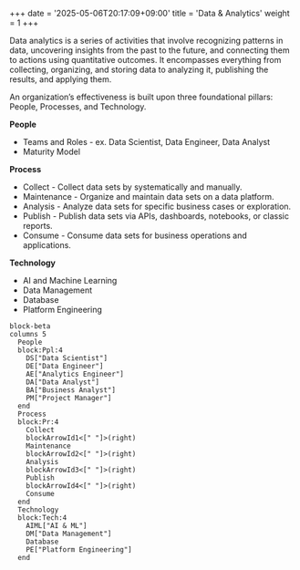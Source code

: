 +++
date = '2025-05-06T20:17:09+09:00'
title = 'Data & Analytics'
weight = 1
+++

Data analytics is a series of activities that involve recognizing patterns in data, uncovering insights from the past to
the future, and connecting them to actions using quantitative outcomes. It encompasses everything from collecting,
organizing, and storing data to analyzing it, publishing the results, and applying them.

An organization’s effectiveness is built upon three foundational pillars: People, Processes, and Technology.

**People**

- Teams and Roles - ex. Data Scientist, Data Engineer, Data Analyst
- Maturity Model

**Process**

- Collect - Collect data sets by systematically and manually.
- Maintenance - Organize and maintain data sets on a data platform.
- Analysis - Analyze data sets for specific business cases or exploration.
- Publish - Publish data sets via APIs, dashboards, notebooks, or classic reports.
- Consume - Consume data sets for business operations and applications.

**Technology**

- AI and Machine Learning
- Data Management
- Database
- Platform Engineering

```mermaid
block-beta
columns 5
  People
  block:Ppl:4
    DS["Data Scientist"]
    DE["Data Engineer"]
    AE["Analytics Engineer"]
    DA["Data Analyst"]
    BA["Business Analyst"]
    PM["Project Manager"]
  end
  Process
  block:Pr:4
    Collect
    blockArrowId1<[" "]>(right)
    Maintenance
    blockArrowId2<[" "]>(right)
    Analysis
    blockArrowId3<[" "]>(right)
    Publish
    blockArrowId4<[" "]>(right)
    Consume
  end
  Technology
  block:Tech:4
    AIML["AI & ML"]
    DM["Data Management"]
    Database
    PE["Platform Engineering"]
  end
```
